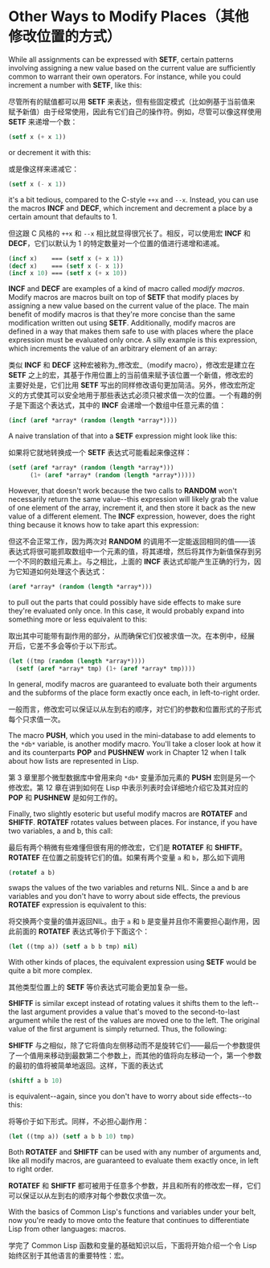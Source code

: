 # Other Ways to Modify Places（其他修改位置的方式）

While all assignments can be expressed with **SETF**, certain patterns
involving assigning a new value based on the current value are
sufficiently common to warrant their own operators. For instance,
while you could increment a number with **SETF**, like this:

尽管所有的赋值都可以用 **SETF**
来表达，但有些固定模式（比如例基于当前值来赋予新值）由于经常使用，因此有它们自己的操作符。例如，尽管可以像这样使用
**SETF** 来递增一个数：

```lisp
(setf x (+ x 1))
```

or decrement it with this:

或是像这样来递减它：

```lisp
(setf x (- x 1))
```

it's a bit tedious, compared to the C-style `++x` and `--x`. Instead, you
can use the macros **INCF** and **DECF**, which increment and decrement a
place by a certain amount that defaults to 1.

但这跟 C 风格的 `++x` 和 `--x` 相比就显得很冗长了。相反，可以使用宏 **INCF**
和 **DECF**，它们以默认为 1 的特定数量对一个位置的值进行递增和递减。

```lisp
(incf x)    === (setf x (+ x 1))
(decf x)    === (setf x (- x 1))
(incf x 10) === (setf x (+ x 10))
```

**INCF** and **DECF** are examples of a kind of macro called _modify
macros_. Modify macros are macros built on top of **SETF** that modify
places by assigning a new value based on the current value of the
place. The main benefit of modify macros is that they're more concise
than the same modification written out using **SETF**. Additionally,
modify macros are defined in a way that makes them safe to use with
places where the place expression must be evaluated only once. A silly
example is this expression, which increments the value of an arbitrary
element of an array:

类似 **INCF** 和 **DECF** 这种宏被称为_修改宏_（modify macro），修改宏是建立在
**SETF** 之上的宏，其基于作用位置上的当前值来赋予该位置一个新值，修改宏的
主要好处是，它们比用
**SETF** 写出的同样修改语句更加简洁。另外，修改宏所定义的方式使其可以安全地用于那些表达式必须只被求值一次的位置。一个有趣的例子是下面这个表达式，其中的
**INCF** 会递增一个数组中任意元素的值：

```lisp
(incf (aref *array* (random (length *array*))))
```

A naive translation of that into a **SETF** expression might look like
this:

如果将它就地转换成一个 **SETF** 表达式可能看起来像这样：

```lisp
(setf (aref *array* (random (length *array*)))
      (1+ (aref *array* (random (length *array*)))))
```

However, that doesn't work because the two calls to **RANDOM** won't
necessarily return the same value--this expression will likely
grab the value of one element of the array, increment it, and
then store it back as the new value of a different element. The
**INCF** expression, however, does the right thing because it knows
how to take apart this expression:
      
但这不会正常工作，因为两次对 **RANDOM**
的调用不一定能返回相同的值——该表达式将很可能抓取数组中一个元素的值，将其递增，然后将其作为新值保存到另一个不同的数组元素上。与之相比，上面的
**INCF** 表达式却能产生正确的行为，因为它知道如何处理这个表达式：

```lisp
(aref *array* (random (length *array*)))
```

to pull out the parts that could possibly have side effects to make
sure they're evaluated only once. In this case, it would probably
expand into something more or less equivalent to this:

取出其中可能带有副作用的部分，从而确保它们仅被求值一次。在本例中，经展
开后，它差不多会等价于以下形式。

```lisp
(let ((tmp (random (length *array*))))
  (setf (aref *array* tmp) (1+ (aref *array* tmp))))
```

In general, modify macros are guaranteed to evaluate both their
arguments and the subforms of the place form exactly once each, in
left-to-right order.

一般而言，修改宏可以保证以从左到右的顺序，对它们的参数和位置形式的子形式每个只求值一次。

The macro **PUSH**, which you used in the mini-database to add elements to
the `*db*` variable, is another modify macro. You'll take a closer look
at how it and its counterparts **POP** and **PUSHNEW** work in Chapter 12 when
I talk about how lists are represented in Lisp.

第 3 章里那个微型数据库中曾用来向
`*db*` 变量添加元素的 **PUSH** 宏则是另一个修改宏。第 12
章在讲到如何在 Lisp 中表示列表时会详细地介绍它及其对应的 **POP**
和 **PUSHNEW** 是如何工作的。

Finally, two slightly esoteric but useful modify macros are **ROTATEF**
and **SHIFTF**. **ROTATEF** rotates values between places. For instance, if
you have two variables, a and b, this call:

最后有两个稍微有些难懂但很有用的修改宏，它们是 **ROTATEF** 和 **SHIFTF**。**ROTATEF**
在位置之前旋转它们的值。如果有两个变量 `a` 和 `b`，那么如下调用

```lisp
(rotatef a b)
```

swaps the values of the two variables and returns NIL. Since a and b
are variables and you don't have to worry about side effects, the
previous **ROTATEF** expression is equivalent to this:

将交换两个变量的值并返回NIL。由于 `a` 和 `b`
是变量并且你不需要担心副作用，因此前面的 **ROTATEF** 表达式等价于下面这个：

```lisp
(let ((tmp a)) (setf a b b tmp) nil)
```

With other kinds of places, the equivalent expression using **SETF** would
be quite a bit more complex.

其他类型位置上的 **SETF** 等价表达式可能会更加复杂一些。

**SHIFTF** is similar except instead of rotating values it shifts them to
the left--the last argument provides a value that's moved to the
second-to-last argument while the rest of the values are moved one to
the left. The original value of the first argument is simply
returned. Thus, the following:

**SHIFTF** 与之相似，除了它将值向左侧移动而不是旋转它们——最后一个参数提供了一个值用来移动到最数第二个参数上，而其他的值将向左移动一个，第一个参数
的最初的值将被简单地返回。这样，下面的表达式

```lisp
(shiftf a b 10)
```

is equivalent--again, since you don't have to worry about side effects--to this:

将等价于如下形式。同样，不必担心副作用：

```lisp
(let ((tmp a)) (setf a b b 10) tmp)
```

Both **ROTATEF** and **SHIFTF** can be used with any number of arguments and,
like all modify macros, are guaranteed to evaluate them exactly once,
in left to right order.

**ROTATEF** 和 **SHIFTF**
都可被用于任意多个参数，并且和所有的修改宏一样，它们可以保证以从左到右的顺序对每个参数仅求值一次。

With the basics of Common Lisp's functions and variables under your
belt, now you're ready to move onto the feature that continues to
differentiate Lisp from other languages: macros.

学完了 Common Lisp 函数和变量的基础知识以后，下面将开始介绍一个令
Lisp 始终区别于其他语言的重要特性：宏。
